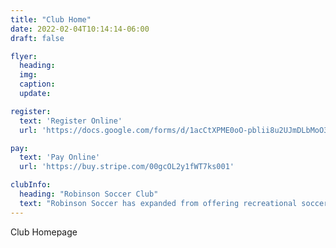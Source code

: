 ```yaml
---
title: "Club Home"
date: 2022-02-04T10:14:14-06:00
draft: false

flyer:
  heading: 
  img: 
  caption: 
  update: 

register:
  text: 'Register Online'
  url: 'https://docs.google.com/forms/d/1acCtXPME0oO-pblii8u2UJmDLbMoO3D_AKifIt9JQk0/edit'

pay:
  text: 'Pay Online'
  url: 'https://buy.stripe.com/00gcOL2y1fWT7ks001'

clubInfo:
  heading: "Robinson Soccer Club"
  text: "Robinson Soccer has expanded from offering recreational soccer through the City of Robinson Parks & Recreations Department to our very own U18, U14 and U12 travel soccer club! We are very excited to provide this opportunity to the youth of Crawford County, Illinois."
---
```


Club Homepage
